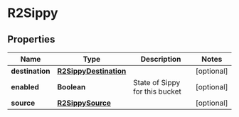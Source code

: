 

# R2Sippy


## Properties

| Name | Type | Description | Notes |
|------------ | ------------- | ------------- | -------------|
|**destination** | [**R2SippyDestination**](R2SippyDestination.md) |  |  [optional] |
|**enabled** | **Boolean** | State of Sippy for this bucket |  [optional] |
|**source** | [**R2SippySource**](R2SippySource.md) |  |  [optional] |



